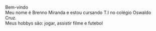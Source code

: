 Bem-vindo
<br>
Meu nome é Brenno Miranda e estou cursando T.I no colégio Oswaldo Cruz.
<br>
Meus hobbys são: jogar, assistir filme e futebol
